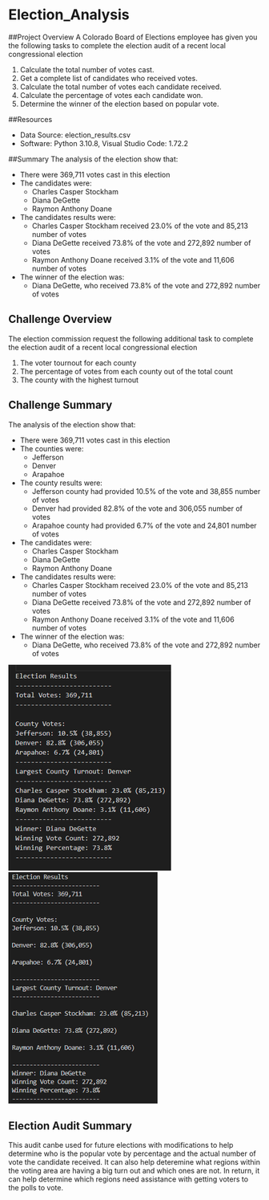# Election_Analysis

##Project Overview
A Colorado Board of Elections employee has given you the following tasks to complete the election audit of a recent local congressional election

1. Calculate the total number of votes cast.
2. Get a complete list of candidates who received votes.
3. Calculate the total number of votes each candidate received.
4. Calculate the percentage of votes each candidate won.
5. Determine the winner of the election based on popular vote.

##Resources
- Data Source: election_results.csv
- Software: Python 3.10.8, Visual Studio Code: 1.72.2

##Summary
The analysis of the election show that:
- There were 369,711 votes cast in this election
- The candidates were:
  - Charles Casper Stockham
  - Diana DeGette
  - Raymon Anthony Doane
- The candidates results were:
  - Charles Casper Stockham received 23.0% of the vote and 85,213 number of votes
  - Diana DeGette received 73.8% of the vote and 272,892 number of votes
  - Raymon Anthony Doane received 3.1% of the vote and 11,606 number of votes
- The winner of the election was:
  - Diana DeGette, who received 73.8% of the vote and 272,892 number of votes

## Challenge Overview
The election commission request the following additional task to complete the election audit of a recent local congressional election

1. The voter tournout for each county
2. The percentage of votes from each county out of the total count
3. The county with the highest turnout

## Challenge Summary
The analysis of the election show that:
- There were 369,711 votes cast in this election
- The counties were:
  - Jefferson
  - Denver
  - Arapahoe
- The county results were:
  - Jefferson county had provided 10.5% of the vote and 38,855 number of votes
  - Denver had provided 82.8% of the vote and 306,055 number of votes
  - Arapahoe county had provided 6.7% of the vote and 24,801 number of votes
- The candidates were:
  - Charles Casper Stockham
  - Diana DeGette
  - Raymon Anthony Doane
- The candidates results were:
  - Charles Casper Stockham received 23.0% of the vote and 85,213 number of votes
  - Diana DeGette received 73.8% of the vote and 272,892 number of votes
  - Raymon Anthony Doane received 3.1% of the vote and 11,606 number of votes
- The winner of the election was:
  - Diana DeGette, who received 73.8% of the vote and 272,892 number of votes


![](/Graphics/analysis_file.png)  ![](/Graphics/terminal.png)

## Election Audit Summary
This audit canbe used for future elections with modifications to help determine who is the popular vote by percentage and the actual number of vote the candidate received. It can also help deteremine what regions within the voting area are having a big turn out and which ones are not. In return, it can help determine which regions need assistance with getting voters to the polls to vote.
